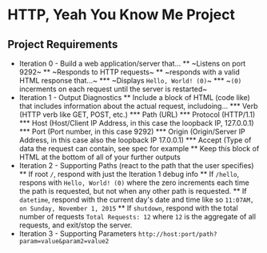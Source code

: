 HTTP, Yeah You Know Me Project
==============================
Project Requirements
--------------------
* Iteration 0 - Build a web application/server that...
** ~Listens on port 9292~
** ~Responds to HTTP requests~
** ~responds with a valid HTML response that...~
*** ~Displays `Hello, World! (0)`~
*** ~`(0)` incerments on each request until the server is restarted~
* Iteration 1 - Output Diagnostics
** Include a block of HTML (code like) that includes information about the actual request, includoing...
*** Verb (HTTP verb like GET, POST, etc.)
*** Path (URL)
*** Protocol (HTTP/1.1)
*** Host (Host/Client IP Address, in this case the loopback IP, 127.0.0.1)
*** Port (Port number, in this case 9292)
*** Origin (Origin/Server IP Address, in this case also the loopback IP 17.0.0.1)
*** Accept (Type of data the request can contain, see spec for example
** Keep this block of HTML at the bottom of all of your further outputs
* Iteration 2 - Supporting Paths (react to the path that the user specifies)
** If root `/`, respond with just the Iteration 1 debug info
** If `/hello`, respons with `Hello, World! (0)` where the zero increments each time the path is requested, but not when any other path is requested.
** If `datetime`, respond with the current day's date and time like so `11:07AM, on Sunday, November 1, 2015`
** If `shutdown`, respond with the total number of requests `Total Requests: 12` where `12` is the aggregate of all requests, and exit/stop the server.
* Iteration 3 - Supporting Parameters `http://host:port/path?param=value&param2=value2`
